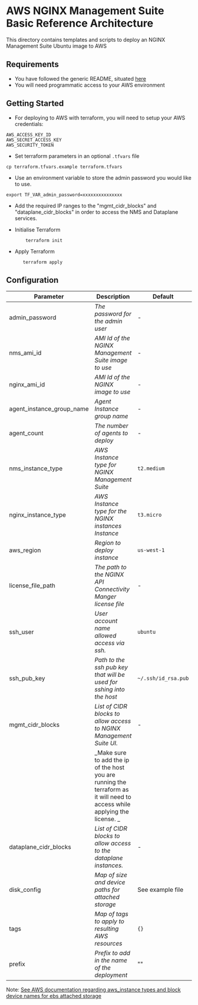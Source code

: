 # AWS NGINX Management Suite Basic Reference Architecture

This directory contains templates and scripts to deploy an NGINX Management Suite Ubuntu image to AWS

## Requirements

- You have followed the generic README, situated [here](../../README.md)
- You will need programmatic access to your AWS environment

## Getting Started

- For deploying to AWS with terraform, you will need to setup your AWS credentials:

```shell
AWS_ACCESS_KEY_ID
AWS_SECRET_ACCESS_KEY
AWS_SECURITY_TOKEN
```

- Set terraform parameters in an optional `.tfvars` file

```shell
cp terraform.tfvars.example terraform.tfvars
```

- Use an environment variable to store the admin password you would like to use.

```
export TF_VAR_admin_password=xxxxxxxxxxxxxxx
```

- Add the required IP ranges to the "mgmt_cidr_blocks" and "dataplane_cidr_blocks" in order to access the NMS and Dataplane services.

- Initialise Terraform

  ```shell
      terraform init
  ```

- Apply Terraform

  ```shell
     terraform apply
  ```

## Configuration

| Parameter                 | Description                                                                                                                | Default             | Required |
|---------------------------|----------------------------------------------------------------------------------------------------------------------------|---------------------|----------|
| admin_password            | _The password for the admin user_                                                                                          | -                   | Yes      |
| nms_ami_id                | _AMI Id of the NGINX Management Suite image to use_                                                                        | -                   | Yes      |
| nginx_ami_id              | _AMI Id of the NGINX image to use_                                                                                         | -                   | Yes      |
| agent_instance_group_name | _Agent Instance group name_                                                                                                | -                   | Yes      |
| agent_count               | _The number of agents to deploy_                                                                                           | -                   | No       |
| nms_instance_type         | _AWS Instance type for NGINX Management Suite_                                                                             | `t2.medium`         | No       |
| nginx_instance_type       | _AWS Instance type for the NGINX instances Instance_                                                                       | `t3.micro`          | No       |
| aws_region                | _Region to deploy instance_                                                                                                | `us-west-1`         | No       |
| license_file_path         | _The path to the NGINX API Connectivity Manger license file_                                                               | -                   | Yes      |
| ssh_user                  | _User account name allowed access via ssh._                                                                                | `ubuntu`            | No       |
| ssh_pub_key               | _Path to the ssh pub key that will be used for sshing into the host_                                                       | `~/.ssh/id_rsa.pub` | No       |
| mgmt_cidr_blocks          | _List of CIDR blocks to allow access to NGINX Management Suite UI._                                                        | -                   | No       |
|                           | _Make sure to add the ip of the host you are running the terraform as it will need to access while applying the license. _ |                     |          |
| dataplane_cidr_blocks     | _List of CIDR blocks to allow access to the dataplane instances._                                                          | -                   | No       |
| disk_config               | _Map of size and device paths for attached storage_                                                                        | See example file    | Yes      |
| tags                      | _Map of tags to apply to resulting AWS resources_                                                                          | `{}`                | No       |
| prefix                    | _Prefix to add in the name of the deployment_                                                                              | ""                  | Yes      |

Note: [See AWS documentation regarding aws_instance types and block device names for ebs attached storage](https://docs.aws.amazon.com/AWSEC2/latest/UserGuide/nvme-ebs-volumes.html)
